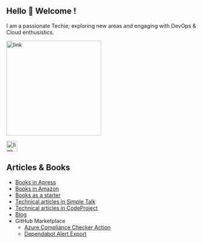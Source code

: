 ## Hello 👋 Welcome !

I am a passionate Techie; exploring new areas and engaging with DevOps & Cloud enthusistics. 

<img width="250" alt="link" src="https://user-images.githubusercontent.com/10282550/196354087-263afa30-fc70-4684-9454-bad249696db9.png">



[<img width="29" alt="link" src="https://user-images.githubusercontent.com/10282550/196350560-1148dffc-0ac0-4312-9f29-c86f2390b178.png">](https://www.linkedin.com/in/ambilykk/)

## Articles & Books
- [Books in Apress](https://www.apress.com/gp/book/9781484264119)
- [Books in Amazon](http://amazon.com/author/ambilykk)
- [Books as a starter](https://leanpub.com/u/ambilykk)
- [Technical articles in Simple Talk](https://www.red-gate.com/simple-talk/author/ambily-kavumkal-kamalasanan/)
- [Technical articles in CodeProject](https://www.codeproject.com/Articles/ambilykk)
- [Blog](https://ambilykk.wordpress.com/)
- GitHub Marketplace 
  - [Azure Compliance Checker Action](https://github.com/marketplace/actions/azure-compliance-checker)
  - [Dependabot Alert Export](https://github.com/marketplace/actions/dependabot-alert-export)



